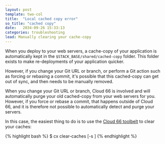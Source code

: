 ```yaml
---
layout: post
template: two-col
title:  "Local cached copy error"
so_title: "cached copy"
date:   2034-09-26 15:33:13
categories: troubleshooting
lead: Manually clearing your cache-copy
---
```


When you deploy to your web servers, a cache-copy of your application is automatically kept in the `$STACK_BASE/shared/cached-copy` folder.
This folder exists to make re-deployments of your application quicker.

However, if you change your Git URL or branch, or perform a Git action such as forcing or rebasing a commit, it's possible that this cached-copy can get out of sync, and then needs to be manually removed.

When you change your Git URL or branch, Cloud 66 is involved and will automatically purge your old cached-copy from your web servers for you. However, if you force or rebase a commit, that happens outside of Cloud 66, and it is therefore not possible to automatically detect and purge your servers.

In this case, the easiest thing to do is to use the [Cloud 66 toolbelt](/cloud-66-toolbelt/introduction.html) to clear your caches:

{% highlight bash %}
$ cx clear-caches [-s <stack>]
{% endhighlight %}